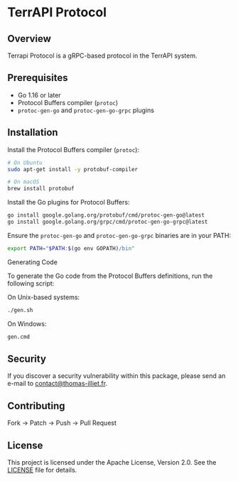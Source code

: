 # TerrAPI Protocol

## Overview

Terrapi Protocol is a gRPC-based protocol in the TerrAPI system.

## Prerequisites

- Go 1.16 or later
- Protocol Buffers compiler (`protoc`)
- `protoc-gen-go` and `protoc-gen-go-grpc` plugins

## Installation

Install the Protocol Buffers compiler (`protoc`):

```sh
# On Ubuntu
sudo apt-get install -y protobuf-compiler

# On macOS
brew install protobuf
```

Install the Go plugins for Protocol Buffers:

```sh
go install google.golang.org/protobuf/cmd/protoc-gen-go@latest
go install google.golang.org/grpc/cmd/protoc-gen-go-grpc@latest
```

Ensure the `protoc-gen-go` and `protoc-gen-go-grpc` binaries are in your PATH:

```sh
export PATH="$PATH:$(go env GOPATH)/bin"
```

Generating Code

To generate the Go code from the Protocol Buffers definitions, run the following script:

On Unix-based systems:

```sh
./gen.sh
```

On Windows:

```sh
gen.cmd
```

## Security

If you discover a security vulnerability within this package, please send an e-mail to <contact@thomas-illiet.fr>.

## Contributing

Fork -> Patch -> Push -> Pull Request

## License

This project is licensed under the Apache License, Version 2.0.
See the [LICENSE](LICENSE) file for details.
